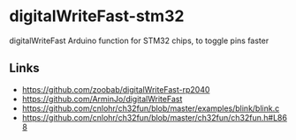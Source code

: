 # digitalWriteFast-stm32
digitalWriteFast Arduino function for STM32 chips, to toggle pins faster

## Links

* https://github.com/zoobab/digitalWriteFast-rp2040
* https://github.com/ArminJo/digitalWriteFast
* https://github.com/cnlohr/ch32fun/blob/master/examples/blink/blink.c
* https://github.com/cnlohr/ch32fun/blob/master/ch32fun/ch32fun.h#L868
